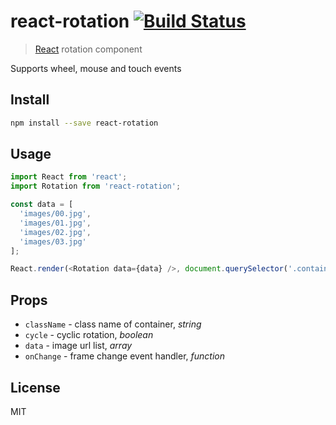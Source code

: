 # react-rotation [![Build Status][travis-image]][travis-url]

  > [React][react] rotation component

  Supports wheel, mouse and touch events

## Install

```sh
npm install --save react-rotation
```

## Usage

```js
import React from 'react';
import Rotation from 'react-rotation';

const data = [
  'images/00.jpg',
  'images/01.jpg',
  'images/02.jpg',
  'images/03.jpg'
];

React.render(<Rotation data={data} />, document.querySelector('.container'));
```

## Props

  * `className` - class name of container, *string*
  * `cycle` - cyclic rotation, *boolean*
  * `data` - image url list, *array*
  * `onChange` - frame change event handler, *function*

## License

  MIT

[travis-url]: https://travis-ci.org/andrepolischuk/react-rotation
[travis-image]: https://travis-ci.org/andrepolischuk/react-rotation.svg?branch=master

[react]: https://github.com/facebook/react
